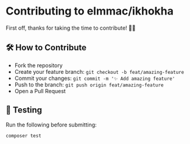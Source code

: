# Contributing to elmmac/ikhokha

First off, thanks for taking the time to contribute! 🧠✨

## 🛠️ How to Contribute

- Fork the repository
- Create your feature branch: `git checkout -b feat/amazing-feature`
- Commit your changes: `git commit -m '✨ Add amazing feature'`
- Push to the branch: `git push origin feat/amazing-feature`
- Open a Pull Request

## 🧪 Testing

Run the following before submitting:

```bash
composer test
